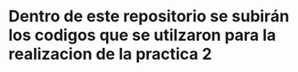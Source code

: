 # Dentro de este repositorio se subirán los codigos que se utilzaron para la realizacion de la practica 2 
